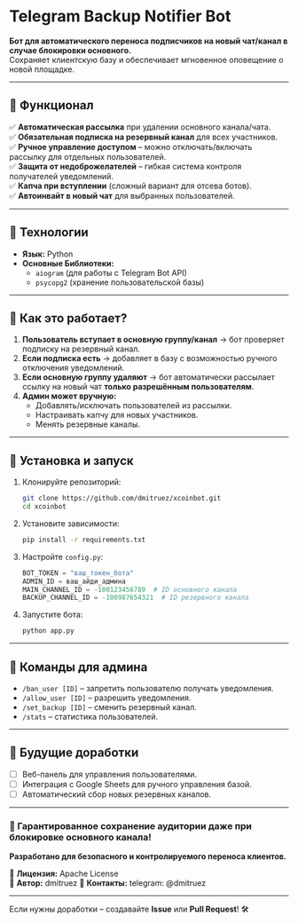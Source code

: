 # **Telegram Backup Notifier Bot**  

**Бот для автоматического переноса подписчиков на новый чат/канал в случае блокировки основного.**  
Сохраняет клиентскую базу и обеспечивает мгновенное оповещение о новой площадке.  

---

## **🔹 Функционал**  
✅ **Автоматическая рассылка** при удалении основного канала/чата.  
✅ **Обязательная подписка на резервный канал** для всех участников.  
✅ **Ручное управление доступом** – можно отключать/включать рассылку для отдельных пользователей.  
✅ **Защита от недоброжелателей** – гибкая система контроля получателей уведомлений.  
✅ **Капча при вступлении** (сложный вариант для отсева ботов).  
✅ **Автоинвайт в новый чат** для выбранных пользователей.  

---

## **🔹 Технологии**  
- **Язык:** Python  
- **Основные Библиотеки:**  
  - `aiogram` (для работы с Telegram Bot API)  
  - `psycopg2` (хранение пользовательской базы)  
---

## **🔹 Как это работает?**  
1. **Пользователь вступает в основную группу/канал** → бот проверяет подписку на резервный канал.  
2. **Если подписка есть** → добавляет в базу с возможностью ручного отключения уведомлений.  
3. **Если основную группу удаляют** → бот автоматически рассылает ссылку на новый чат **только разрешённым пользователям**.  
4. **Админ может вручную:**  
   - Добавлять/исключать пользователей из рассылки.  
   - Настраивать капчу для новых участников.  
   - Менять резервные каналы.  

---

## **🔹 Установка и запуск**  
1. Клонируйте репозиторий:  
   ```bash
   git clone https://github.com/dmitruez/xcoinbot.git
   cd xcoinbot
   ```
2. Установите зависимости:  
   ```bash
   pip install -r requirements.txt
   ```
3. Настройте `config.py`:  
   ```python
   BOT_TOKEN = "ваш_токен_бота"
   ADMIN_ID = ваш_айди_админа
   MAIN_CHANNEL_ID = -100123456789  # ID основного канала
   BACKUP_CHANNEL_ID = -100987654321  # ID резервного канала
   ```
4. Запустите бота:  
   ```bash
   python app.py
   ```

---

## **🔹 Команды для админа**  
- `/ban_user [ID]` – запретить пользователю получать уведомления.  
- `/allow_user [ID]` – разрешить уведомления.  
- `/set_backup [ID]` – сменить резервный канал.  
- `/stats` – статистика пользователей.  

---

## **🔹 Будущие доработки**  
- [ ] Веб-панель для управления пользователями.  
- [ ] Интеграция с Google Sheets для ручного управления базой.  
- [ ] Автоматический сбор новых резервных каналов.  

---

### **🚀 Гарантированное сохранение аудитории даже при блокировке основного канала!**  
**Разработано для безопасного и контролируемого переноса клиентов.**  

📌 **Лицензия:**  Apache License  
📌 **Автор:** dmitruez
📌 **Контакты:** telegram: @dmitruez

--- 

Если нужны доработки – создавайте **Issue** или **Pull Request**! 🛠️
